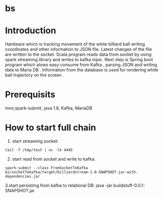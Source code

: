 # bs
# Introduction

Hardware which is tracking movement of the white billiard ball writing coordinates and other information to JSON file. Latest changes of the file are written to the socket. Scala program reads data from socket by using spark streaming library and writes to kafka topic. Next step is Spring boot program which alows easy consume from Kafka , parsing JSON and writing data to Maria DB . Information from the database is used for rendering white ball trajectory on the screen .


# Prerequisits

mvn,spark-submit, java 1.8, Kafka, MariaDB

# How to start full chain

1. start streaming socket: 
```
tail -f /tmp/test | nc -lk 4445
```


2. start read from socket and write to kafka: 
```
spark-submit --class FromSocketToKafka bs/socketToKafka/target/billiardstream-1.0-SNAPSHOT-jar-with-dependencies.jar
```

3.start persisting from kafka to relational DB: java -jar buildstuff-0.0.1-SNAPSHOT.jar
